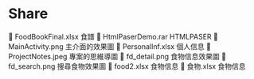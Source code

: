 Share
=====
    FoodBookFinal.xlsx     食譜
    HtmlPaserDemo.rar       HTMLPASER
    MainActivity.png        主介面的效果圖
    PersonalInf.xlsx        個人信息
    ProjectNotes.jpeg       專案的思維導圖
    fd_detail.png           食物信息效果圖
    fd_search.png           搜尋食物效果圖
    food2.xlsx              食物信息
    食物.xlsx               食物信息
